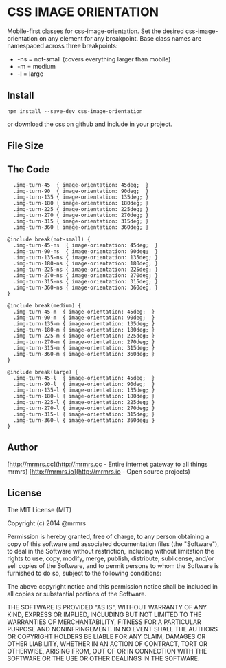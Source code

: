 # CSS IMAGE ORIENTATION

  Mobile-first classes for css-image-orientation.
  Set the desired css-image-orientation on any element for any breakpoint.
  Base class names are namespaced across three breakpoints:

*  -ns = not-small (covers everything larger than mobile)
*  -m  = medium
*  -l  = large

## Install
```
npm install --save-dev css-image-orientation
```
or download the css on github and include in your project.

## File Size


## The Code
```
  .img-turn-45  { image-orientation: 45deg;  }
  .img-turn-90  { image-orientation: 90deg;  }
  .img-turn-135 { image-orientation: 135deg; }
  .img-turn-180 { image-orientation: 180deg; }
  .img-turn-225 { image-orientation: 225deg; }
  .img-turn-270 { image-orientation: 270deg; }
  .img-turn-315 { image-orientation: 315deg; }
  .img-turn-360 { image-orientation: 360deg; }

@include break(not-small) {
  .img-turn-45-ns  { image-orientation: 45deg;  }
  .img-turn-90-ns  { image-orientation: 90deg;  }
  .img-turn-135-ns { image-orientation: 135deg; }
  .img-turn-180-ns { image-orientation: 180deg; }
  .img-turn-225-ns { image-orientation: 225deg; }
  .img-turn-270-ns { image-orientation: 270deg; }
  .img-turn-315-ns { image-orientation: 315deg; }
  .img-turn-360-ns { image-orientation: 360deg; }
}

@include break(medium) {
  .img-turn-45-m  { image-orientation: 45deg;  }
  .img-turn-90-m  { image-orientation: 90deg;  }
  .img-turn-135-m { image-orientation: 135deg; }
  .img-turn-180-m { image-orientation: 180deg; }
  .img-turn-225-m { image-orientation: 225deg; }
  .img-turn-270-m { image-orientation: 270deg; }
  .img-turn-315-m { image-orientation: 315deg; }
  .img-turn-360-m { image-orientation: 360deg; }
}

@include break(large) {
  .img-turn-45-l  { image-orientation: 45deg;  }
  .img-turn-90-l  { image-orientation: 90deg;  }
  .img-turn-135-l { image-orientation: 135deg; }
  .img-turn-180-l { image-orientation: 180deg; }
  .img-turn-225-l { image-orientation: 225deg; }
  .img-turn-270-l { image-orientation: 270deg; }
  .img-turn-315-l { image-orientation: 315deg; }
  .img-turn-360-l { image-orientation: 360deg; }
}

```

## Author

[http://mrmrs.cc](http://mrmrs.cc - Entire internet gateway to all things mrmrs)
[http://mrmrs.io](http://mrmrs.io - Open source projects)

## License

The MIT License (MIT)

Copyright (c) 2014 @mrmrs

Permission is hereby granted, free of charge, to any person obtaining a copy
of this software and associated documentation files (the "Software"), to deal
in the Software without restriction, including without limitation the rights
to use, copy, modify, merge, publish, distribute, sublicense, and/or sell
copies of the Software, and to permit persons to whom the Software is
furnished to do so, subject to the following conditions:

The above copyright notice and this permission notice shall be included in
all copies or substantial portions of the Software.

THE SOFTWARE IS PROVIDED "AS IS", WITHOUT WARRANTY OF ANY KIND, EXPRESS OR
IMPLIED, INCLUDING BUT NOT LIMITED TO THE WARRANTIES OF MERCHANTABILITY,
FITNESS FOR A PARTICULAR PURPOSE AND NONINFRINGEMENT. IN NO EVENT SHALL THE
AUTHORS OR COPYRIGHT HOLDERS BE LIABLE FOR ANY CLAIM, DAMAGES OR OTHER
LIABILITY, WHETHER IN AN ACTION OF CONTRACT, TORT OR OTHERWISE, ARISING FROM,
OUT OF OR IN CONNECTION WITH THE SOFTWARE OR THE USE OR OTHER DEALINGS IN
THE SOFTWARE.


